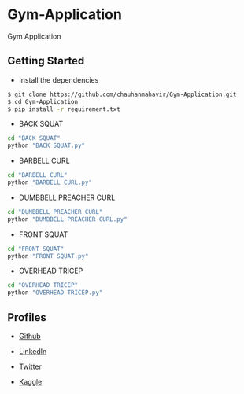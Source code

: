 # Gym-Application
Gym Application

## Getting Started

* Install the dependencies

```bash
$ git clone https://github.com/chauhanmahavir/Gym-Application.git
$ cd Gym-Application
$ pip install -r requirement.txt
```

* BACK SQUAT
```bash 
cd "BACK SQUAT"
python "BACK SQUAT.py"
```

* BARBELL CURL
```bash 
cd "BARBELL CURL"
python "BARBELL CURL.py"
```

* DUMBBELL PREACHER CURL
```bash 
cd "DUMBBELL PREACHER CURL"
python "DUMBBELL PREACHER CURL.py"
```

* FRONT SQUAT
```bash 
cd "FRONT SQUAT"
python "FRONT SQUAT.py"
```

* OVERHEAD TRICEP
```bash 
cd "OVERHEAD TRICEP"
python "OVERHEAD TRICEP.py"
```

## Profiles

* [Github](https://github.com/chauhanmahavir)

* [LinkedIn](https://www.linkedin.com/in/chauhan-mahaveer-13674b157)

* [Twitter](https://twitter.com/Chauhan_Meet98)

* [Kaggle](https://www.kaggle.com/mahavirchauhan)
